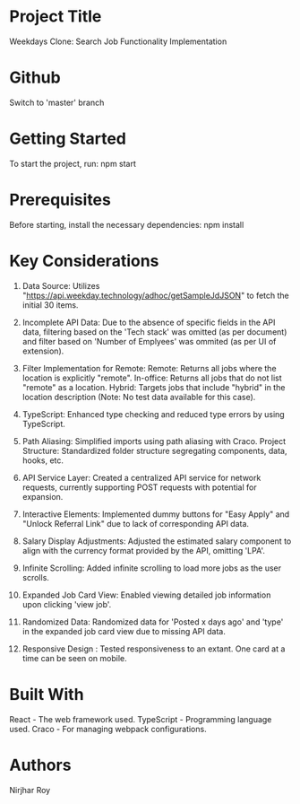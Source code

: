 # Project Title

Weekdays Clone: Search Job Functionality Implementation

# Github

Switch to 'master' branch

# Getting Started

To start the project, run:
npm start

# Prerequisites

Before starting, install the necessary dependencies:
npm install

# Key Considerations

1. Data Source: Utilizes "https://api.weekday.technology/adhoc/getSampleJdJSON" to fetch the initial 30 items.

2. Incomplete API Data: Due to the absence of specific fields in the API data, filtering based on the 'Tech stack' was omitted (as per document) and filter based on 'Number of Emplyees' was ommited (as per UI of extension).

3. Filter Implementation for Remote:
   Remote: Returns all jobs where the location is explicitly "remote".
   In-office: Returns all jobs that do not list "remote" as a location.
   Hybrid: Targets jobs that include "hybrid" in the location description (Note: No test data available for this case).

4. TypeScript: Enhanced type checking and reduced type errors by using TypeScript.

5. Path Aliasing: Simplified imports using path aliasing with Craco.
   Project Structure: Standardized folder structure segregating components, data, hooks, etc.

6. API Service Layer: Created a centralized API service for network requests, currently supporting POST requests with potential for expansion.

7. Interactive Elements: Implemented dummy buttons for "Easy Apply" and "Unlock Referral Link" due to lack of corresponding API data.

8. Salary Display Adjustments: Adjusted the estimated salary component to align with the currency format provided by the API, omitting 'LPA'.

9. Infinite Scrolling: Added infinite scrolling to load more jobs as the user scrolls.

10. Expanded Job Card View: Enabled viewing detailed job information upon clicking 'view job'.

11. Randomized Data: Randomized data for 'Posted x days ago' and 'type' in the expanded job card view due to missing API data.

12. Responsive Design : Tested responsiveness to an extant. One card at a time can be seen on mobile.

# Built With

React - The web framework used.
TypeScript - Programming language used.
Craco - For managing webpack configurations.

# Authors

Nirjhar Roy
